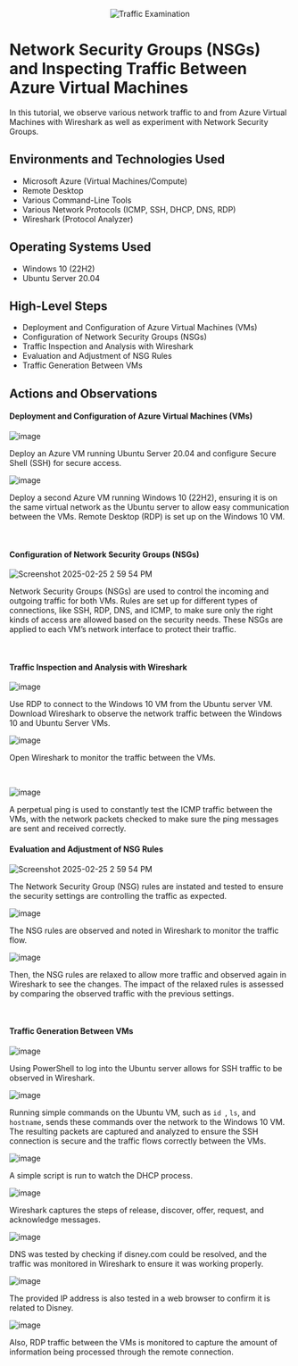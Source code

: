 <p align="center">
<img src="https://i.imgur.com/Ua7udoS.png" alt="Traffic Examination"/>
</p>

<h1>Network Security Groups (NSGs) and Inspecting Traffic Between Azure Virtual Machines</h1>
In this tutorial, we observe various network traffic to and from Azure Virtual Machines with Wireshark as well as experiment with Network Security Groups. <br />


<h2>Environments and Technologies Used</h2>

- Microsoft Azure (Virtual Machines/Compute)
- Remote Desktop
- Various Command-Line Tools
- Various Network Protocols (ICMP, SSH, DHCP, DNS, RDP)
- Wireshark (Protocol Analyzer)

<h2>Operating Systems Used </h2>

- Windows 10 (22H2)
- Ubuntu Server 20.04

<h2>High-Level Steps</h2>

- Deployment and Configuration of Azure Virtual Machines (VMs)
- Configuration of Network Security Groups (NSGs)
- Traffic Inspection and Analysis with Wireshark
- Evaluation and Adjustment of NSG Rules
- Traffic Generation Between VMs


<h2>Actions and Observations</h2>

<p>

  

</p>
<p>
<h4>Deployment and Configuration of Azure Virtual Machines (VMs)</h4>

![image](https://github.com/user-attachments/assets/b5bfe402-fced-4971-8f1a-9de4f1657b16)

<p>
</p>
Deploy an Azure VM running Ubuntu Server 20.04 and configure Secure Shell (SSH) for secure access.
<p>
</p>

![image](https://github.com/user-attachments/assets/1ac38b9f-cb1f-4bb7-a8be-62c90aa38f54)

</p>
Deploy a second Azure VM running Windows 10 (22H2), ensuring it is on the same virtual network as the Ubuntu server to allow easy communication between the VMs. Remote Desktop (RDP) is set up on the Windows 10 VM.

<p>
</p>
<br />

<h4>Configuration of Network Security Groups (NSGs)</h4>

![Screenshot 2025-02-25 2 59 54 PM](https://github.com/user-attachments/assets/e1051019-955b-436f-9b52-42dfdabc801f)

</p>
<p>
Network Security Groups (NSGs) are used to control the incoming and outgoing traffic for both VMs. Rules are set up for different types of connections, like SSH, RDP, DNS, and ICMP, to make sure only the right kinds of access are allowed based on the security needs. These NSGs are applied to each VM’s network interface to protect their traffic.

</p>
<br />

<p>
<h4>Traffic Inspection and Analysis with Wireshark</h4>

![image](https://github.com/user-attachments/assets/8d8bd0b7-a83e-42c7-ad7b-827306af09af)

</p>
<p>
Use RDP to connect to the Windows 10 VM from the Ubuntu server VM. Download Wireshark to observe the network traffic between the Windows 10 and Ubuntu Server VMs.
</p>
<p>
  
![image](https://github.com/user-attachments/assets/890654e2-2947-41c4-ada9-61fb7d2f723c)

</p>
<p>
Open Wireshark to monitor the traffic between the VMs.

</p>
<br />

<p>

![image](https://github.com/user-attachments/assets/4830c1d1-81d8-4049-9ca9-25f9f9fbce99)

</p>
<p>
A perpetual ping is used to constantly test the ICMP traffic between the VMs, with the network packets checked to make sure the ping messages are sent and received correctly.
</p>
<p>

<h4>Evaluation and Adjustment of NSG Rules</h4>
  
![Screenshot 2025-02-25 2 59 54 PM](https://github.com/user-attachments/assets/e1051019-955b-436f-9b52-42dfdabc801f)

The Network Security Group (NSG) rules are instated and tested to ensure the security settings are controlling the traffic as expected. 
  
![image](https://github.com/user-attachments/assets/7508ef33-d0fe-4d9a-a346-34d4bbeda160)

</p>
<p>
The NSG rules are observed and noted in Wireshark to monitor the traffic flow.
</p>
<p>

![image](https://github.com/user-attachments/assets/766ffb27-ad21-4f96-bab1-c6fadea06ab5)

</p>
<p>
Then, the NSG rules are relaxed to allow more traffic and observed again in Wireshark to see the changes. The impact of the relaxed rules is assessed by comparing the observed traffic with the previous settings.  

</p>
<br />
<p>
<h4>Traffic Generation Between VMs</h4>
 
![image](https://github.com/user-attachments/assets/accdfbc4-31a1-42b7-9c9e-73d872216e12)

</p>
<p>
Using PowerShell to log into the Ubuntu server allows for SSH traffic to be observed in Wireshark.
</p>
<p>
  
![image](https://github.com/user-attachments/assets/84f23c09-78ec-4484-a005-7c2b735d4cf4)

</p>
<p>

Running simple commands on the Ubuntu VM, such as `id `, `ls`, and `hostname`, sends these commands over the network to the Windows 10 VM. The resulting packets are captured and analyzed to ensure the SSH connection is secure and the traffic flows correctly between the VMs.

</p>
<p>
  

![image](https://github.com/user-attachments/assets/c14cbe16-9703-45a7-aeb1-c6f98e83c12f)

</p>
<p>
A simple script is run to watch the DHCP process.
</p>
<p>

![image](https://github.com/user-attachments/assets/c9b786e8-e07a-4434-805d-4ae53a9e8ac8)

</p>
<p>
Wireshark captures the steps of release, discover, offer, request, and acknowledge messages.
</p>
<p>

![image](https://github.com/user-attachments/assets/4823a644-8cd6-46ef-b720-7efdb7028f63)

</p>
<p>
DNS was tested by checking if disney.com could be resolved, and the traffic was monitored in Wireshark to ensure it was working properly.
</p>
<p>

![image](https://github.com/user-attachments/assets/6315eac7-487e-4a0a-8450-23b4373540c6)

</p>
<p>
The provided IP address is also tested in a web browser to confirm it is related to Disney.
</p>
<p>

![image](https://github.com/user-attachments/assets/877b2320-f4d5-46c7-b0a7-b934ef4128de)

</p>

<p>
Also, RDP traffic between the VMs is monitored to capture the amount of information being processed through the remote connection.

</p>
<br />
<p>

